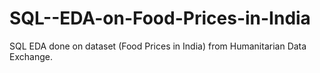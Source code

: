 # SQL--EDA-on-Food-Prices-in-India
SQL EDA done on dataset (Food Prices in India) from Humanitarian Data Exchange.
